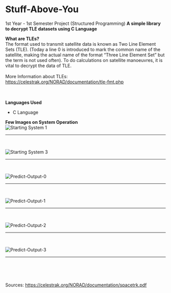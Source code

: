 # Stuff-Above-You
1st Year - 1st Semester Project (Structured Programming)
<b>A simple library to decrypt TLE datasets using C Language</b>

<b>What are TLEs?</b><br>
The format used to transmit satellite data is known as Two Line Element Sets (TLE). (Today a line 0 is introduced to mark the common name of the satellite, making the actual name of the format “Three Line Element Set” but the term is not used often). To do calculations on satellite manoeuvres, it is vital to decrypt the data of TLE.<br><br>
More Information about TLEs: https://celestrak.org/NORAD/documentation/tle-fmt.php

<br><br><b>Languages Used</b>
<ul><li>C Language</li></ul>

<b>Few Images on System Operation</b><br>
![Starting System 1](https://user-images.githubusercontent.com/59891156/224393185-0732edcf-fd3c-4056-bf21-fdb8b628affd.PNG)
<hr><br>

![Starting System 3](https://user-images.githubusercontent.com/59891156/224393214-30912c88-c153-46bb-b681-ca53270812fe.PNG)
<hr><br>

![Predict-Output-0](https://user-images.githubusercontent.com/59891156/224393543-cc9ca829-eabe-4ba4-837f-342161771304.PNG)
<hr><br>

![Predict-Output-1](https://user-images.githubusercontent.com/59891156/224393591-c40b24aa-2ff6-4863-81ac-6442e9876afd.PNG)
<hr><br>

![Predict-Output-2](https://user-images.githubusercontent.com/59891156/224393639-2da529b9-0f71-44bc-ae28-9fb54ee42352.PNG)
<hr><br>

![Predict-Output-3](https://user-images.githubusercontent.com/59891156/224393694-7c6ef724-449a-4c4d-9d61-596a863b2360.PNG)
<hr><br>

<br><br>
Sources: https://celestrak.org/NORAD/documentation/spacetrk.pdf
